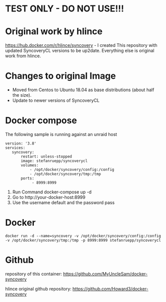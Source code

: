 # TEST ONLY - DO NOT USE!!!

# Original work by hlince 
https://hub.docker.com/r/hlince/syncovery - I created This repository with updated SyncoveryCL versions to be up2date. Everything else is original work from hlince.

# Changes to original Image
- Moved from Centos to Ubuntu 18.04 as base distributions (about half the size).
- Update to newer versions of SyncoveryCL

# Docker compose

The following sample is running against an unraid host

    version: '3.8'
    services:
       syncovery:
           restart: unless-stopped
           image: stefanruepp/syncoverycl
           volumes:
               - /opt/docker/syncovery/config:/config
               - /opt/docker/syncovery/tmp:/tmp
           ports:
                - 8999:8999

1. Run Command docker-compose up -d
2. Go to http://your-docker-host:8999
3. Use the username default and the password pass

# Docker

    docker run -d --name=syncovery -v /opt/docker/syncovery/config:/config -v /opt/docker/syncovery/tmp:/tmp -p 8999:8999 stefanruepp/syncoverycl

# Github
repository of this container: https://github.com/MyUncleSam/docker-syncovery

hlince original github repository: https://github.com/Howard3/docker-syncovery

